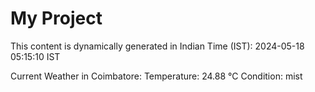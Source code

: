 # My Project

This content is dynamically generated in Indian Time (IST): 2024-05-18 05:15:10 IST


Current Weather in Coimbatore:
Temperature: 24.88 °C
Condition: mist

